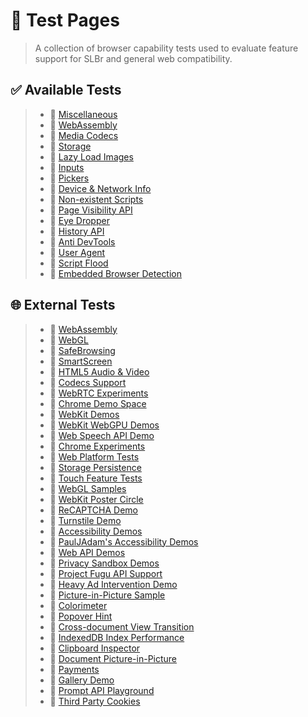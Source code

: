 <head>
    <link rel="shortcut icon" type="image/x-icon" href="../favicon.ico">
    <title>Tests Pages</title>
</head>

# 📄 Test Pages
> A collection of browser capability tests used to evaluate feature support for SLBr and general web compatibility.

## ✅ Available Tests
> - 🔗 [Miscellaneous](../tests/misc.html)
> - 🔗 [WebAssembly](../tests/wasm.html)
> - 🔗 [Media Codecs](../tests/codecs.html)
> - 🔗 [Storage](../tests/storage.html)
> - 🔗 [Lazy Load Images](../tests/lazyload.html)
> - 🔗 [Inputs](../tests/inputs.html)
> - 🔗 [Pickers](../tests/pickers.html)
> - 🔗 [Device & Network Info](../tests/env.html)
> - 🔗 [Non-existent Scripts](../tests/broken_scripts.html)
> - 🔗 [Page Visibility API](../tests/pagevisibility.html)
> - 🔗 [Eye Dropper](../tests/eyedrop.html)
> - 🔗 [History API](../tests/history.html)
> - 🔗 [Anti DevTools](../tests/nodevtools.html)
> - 🔗 [User Agent](../tests/useragent.html)
> - 🔗 [Script Flood](../tests/flood.html)
> - 🔗 [Embedded Browser Detection](../tests/embedded.html)

## 🌐 External Tests
> - 🔗 [WebAssembly](https://webassembly.org/features/)
> - 🔗 [WebGL](https://get.webgl.org/)
> - 🔗 [SafeBrowsing](https://testsafebrowsing.appspot.com/)
> - 🔗 [SmartScreen](https://demo.smartscreen.msft.net/)
> - 🔗 [HTML5 Audio & Video](https://tools.woolyss.com/html5-audio-video-tester/)
> - 🔗 [Codecs Support](https://shaka-player-demo.appspot.com/support.html)
> - 🔗 [WebRTC Experiments](https://www.webrtc-experiment.com/)
> - 🔗 [Chrome Demo Space](https://chrome.dev/)
> - 🔗 [WebKit Demos](https://webkit.org/demo-content/)
> - 🔗 [WebKit WebGPU Demos](https://webkit.org/demos/webgpu/)
> - 🔗 [Web Speech API Demo](https://www.google.com/intl/en/chrome/demos/speech.html)
> - 🔗 [Chrome Experiments](https://experiments.withgoogle.com/collection/chrome)
> - 🔗 [Web Platform Tests](https://wpt.live/)
> - 🔗 [Storage Persistence](http://www.sharonminsuk.com/code/storage-test.html)
> - 🔗 [Touch Feature Tests](https://patrickhlauke.github.io/touch)
> - 🔗 [WebGL Samples](https://webglsamples.org/)
> - 🔗 [WebKit Poster Circle](https://webkit.org/blog-files/3d-transforms/poster-circle.html)
> - 🔗 [ReCAPTCHA Demo](https://www.google.com/recaptcha/api2/demo)
> - 🔗 [Turnstile Demo](https://turnstile-demo.pages.dev/)
> - 🔗 [Accessibility Demos](https://fuzzbomb.github.io/accessibility-demos/)
> - 🔗 [PaulJAdam's Accessibility Demos](https://pauljadam.com/demos/)
> - 🔗 [Web API Demos](https://web-api-examples.github.io/)
> - 🔗 [Privacy Sandbox Demos](https://domain-aaa.com/)
> - 🔗 [Project Fugu API Support](https://howfuguismybrowser.dev/)
> - 🔗 [Heavy Ad Intervention Demo](https://rowan.fyi/made/heavy-ads/)
> - 🔗 [Picture-in-Picture Sample](https://googlechrome.github.io/samples/picture-in-picture/)
> - 🔗 [Colorimeter](https://simoncozens.github.io/colorimeter/)
> - 🔗 [Popover Hint](https://mdn.github.io/dom-examples/popover-api/popover-hint/)
> - 🔗 [Cross-document View Transition](https://mdn.github.io/dom-examples/view-transitions/mpa/index.html)
> - 🔗 [IndexedDB Index Performance](https://dumbmatter.github.io/chrome-indexeddb-index-perf/)
> - 🔗 [Clipboard Inspector](https://evercoder.github.io/clipboard-inspector/)
> - 🔗 [Document Picture-in-Picture](https://mdn.github.io/dom-examples/document-picture-in-picture/)
> - 🔗 [Payments](https://rsolomakhin.github.io/)
> - 🔗 [Gallery Demo](https://microsoftedge.github.io/Demos/photo-gallery/)
> - 🔗 [Prompt API Playground](https://microsoftedge.github.io/Demos/built-in-ai/playgrounds/prompt-api/)
> - 🔗 [Third Party Cookies](https://alanhogan.github.io/web-experiments/3rd/third-party-cookies.html)